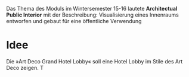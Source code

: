 Das Thema des Moduls im Wintersemester 15-16 lautete **Architectual Public Interior** mit der Beschreibung: Visualisierung eines Innenraums entworfen und gebaut für eine öffentliche Verwendung

# Idee

Die »Art Deco Grand Hotel Lobby« soll eine Hotel Lobby im Stile des Art Deco zeigen. T